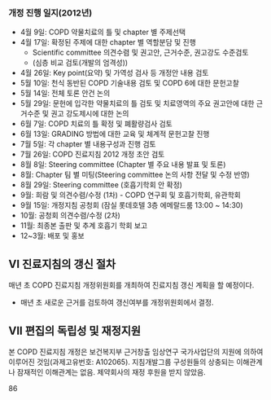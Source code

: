 ### 개정 진행 일지(2012년)
- 4월 9일: COPD 약물치료의 틀 및 chapter 별 주제선택
- 4월 17일: 확정된 주제에 대한 chapter 별 역할분담 및 진행
    - Scientific committee 의견수렴 및 권고안, 근거수준, 권고강도 수준검토
    - (심층 비교 검토(개발의 엄격성))
- 4월 26일: Key point(요약) 및 가역성 검사 등 개정안 내용 검토
- 5월 10일: 천식 동반된 COPD 기술내용 검토 및 COPD 6에 대한 문헌고찰
- 5월 14일: 전체 토론 안건 논의
- 5월 29일: 문헌에 입각한 약물치료의 틀 검토 및 치료영역의 주요 권고안에 대한 근거수준 및 권고 강도제시에 대한 논의
- 6월 7일: COPD 치료의 틀 확정 및 폐활량검사 검토
- 6월 13일: GRADING 방법에 대한 교육 및 체계적 문헌고찰 진행
- 7월 5일: 각 chapter 별 내용구성과 진행 검토
- 7월 26일: COPD 진료지침 2012 개정 초안 검토
- 8월 8일: Steering committee (Chapter 별 주요 내용 발표 및 토론)
- 8월: Chapter 팀 별 미팅(Steering committee 논의 사항 전달 및 수정 반영)
- 8월 29일: Steering committee (호흡기학회 안 확정)
- 9월: 희람 및 의견수렴/수정 (1차) - COPD 연구회 및 호흡기학회, 유관학회
- 9월 15일: 개정지침 공청회 (잠실 롯데호텔 3층 에메랄드룸 13:00 ~ 14:30)
- 10월: 공청회 의견수렴/수정 (2차)
- 11월: 최종본 출판 및 추계 호흡기 학회 보고
- 12~3월: 배포 및 홍보

## VI 진료지침의 갱신 절차

매년 초 COPD 진료지침 개정위원회를 개최하여 진료지침 갱신 계획을 할 예정이다.
- 매년 초 새로운 근거를 검토하여 갱신여부를 개정위원회에서 결정.

## VII 편집의 독립성 및 재정지원

본 COPD 진료지침 개정은 보건복지부 근거창출 임상연구 국가사업단의 지원에 의하여 이루어진 것임(과제고유번호: A102065).
지침개발그룹 구성원들의 상충되는 이해관계나 잠재적인 이해관계는 없음.
제약회사의 재정 후원을 받지 않았음.

<PAGE>86